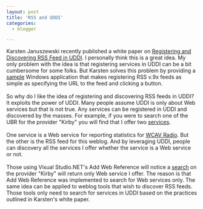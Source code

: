 ```yaml
---
layout: post
title: 'RSS and UDDI'
categories:
  - blogger

---
```


Karsten Januszewski recently published a white paper on <a href="http://www.gotdotnet.com/team/karstenj/docs/rss_in_uddi.aspx">Registering and Discovering RSS Feed in UDDI</a>.  I personally think this is a great idea.  My only problem with the idea is that registering services in UDDI can be a bit cumbersome for some folks.  But Karsten solves this problem by providing a <a href="http://www.gotdotnet.com/userfiles/karstenj/rssuddi.zip">sample</a> Windows application that makes registering RSS v.9x feeds as simple as specifying the URL to the feed and clicking a button.
<br />
<br />So why do I like the idea of registering and discovering RSS feeds in UDDI?  It exploits the power of UDDI.  Many people assume UDDI is only about Web services but that is not true.  Any services can be registered in UDDI and discovered by the masses.  For example, if you were to search one of the UBR for the provider "Kirby" you will find that I offer two <a href="https://uddi.ibm.com/ubr/findservice?action=find&amp;businesskey=09A655F9-BA28-4009-94EF-906E26D247FB">services</a>.
<br />
<br />One service is a Web service for reporting statistics for <a href="http://radio.thecave.com/">WCAV Radio</a>.  But the other is the RSS feed for this weblog.  And by leveraging UDDI, people can discovery all the services I offer whether the service is a Web service or not.
<br />
<br />Those using Visual Studio.NET's Add Web Reference will notice a <a href="http://uddi.microsoft.com/addwebreference/search.aspx?searchType=1&amp;searchParams=kirby">search</a> on the provider "Kirby" will return only Web service I offer.  The reason is that Add Web Reference was implemented to search for Web services only.  The same idea can be applied to weblog tools that wish to discover RSS feeds.  Those tools only need to search for services in UDDI based on the practices outlined in Karsten's white paper.

